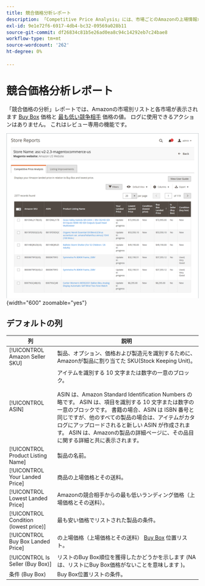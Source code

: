 ```yaml
---
title: 競合価格分析レポート
description: 「Competitive Price Analysis」には、市場ごとのAmazonの上場情報が、それぞれのBuy Box価格と最も低い競合相手の価格値と共に表示されます。
exl-id: 9e1e72f6-6917-4db4-bc32-09569a028b11
source-git-commit: df26834c81b5e26ad0ea8c94c14292eb7c24bae8
workflow-type: tm+mt
source-wordcount: '262'
ht-degree: 0%

---
```


# 競合価格分析レポート

「競合価格の分析」レポートでは、Amazonの市場別リストと各市場が表示されます [Buy Box](./buy-box-competitor-pricing.md) 価格と [最も低い競争相手](./lowest-competitor-pricing.md) 価格の値。 ログに使用できるアクションはありません。 これはレビュー専用の機能です。

![競合価格分析レポート](assets/amazon-competitive-price-analysis.png){width="600" zoomable="yes"}

## デフォルトの列

| 列 | 説明 |
|--- |--- |
| [!UICONTROL Amazon Seller SKU] | 製品、オプション、価格および製造元を識別するために、Amazonが製品に割り当てた SKU(Stock Keeping Unit)。 |
| [!UICONTROL ASIN] | アイテムを識別する 10 文字または数字の一意のブロック。<br><br>ASIN は、Amazon Standard Identification Numbers の略です。 ASIN は、項目を識別する 10 文字または数字の一意のブロックです。 書籍の場合、ASIN は ISBN 番号と同じですが、他のすべての製品の場合は、アイテムがカタログにアップロードされると新しい ASIN が作成されます。 ASIN は、Amazonの製品の詳細ページに、その品目に関する詳細と共に表示されます。 |
| [!UICONTROL Product Listing Name] | 製品の名前。 |
| [!UICONTROL Your Landed Price] | 商品の上場価格とその送料。 |
| [!UICONTROL Lowest Landed Price] | Amazonの競合相手からの最も低いランディング価格（上場価格とその送料）。 |
| [!UICONTROL Condition (lowest price)] | 最も安い価格でリストされた製品の条件。 |
| [!UICONTROL Buy Box Landed Price] | の上場価格（上場価格とその送料） [Buy Box](./buy-box-competitor-pricing.md) 位置リスト。 |
| [!UICONTROL Is Seller (Buy Box)] | リストのBuy Box順位を獲得したかどうかを示します (NA は、リストにBuy Box価格がないことを意味します )。 |
| 条件 (Buy Box) | Buy Box位置リストの条件。 |
